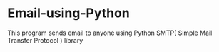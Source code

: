 # Email-using-Python
This program sends email to anyone using Python SMTP( Simple Mail Transfer Protocol ) library
